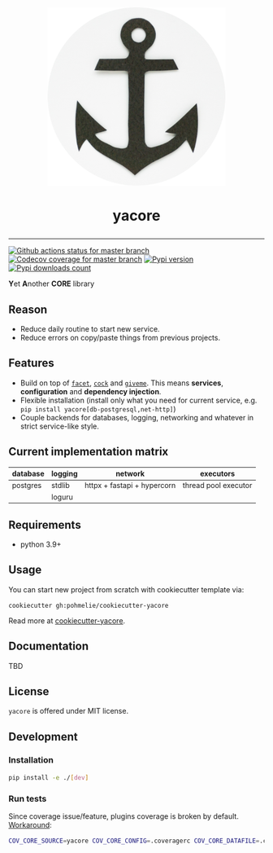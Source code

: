 <p align="center">
  <img width="350" height="350" src="https://raw.githubusercontent.com/pohmelie/yacore/master/docs/img/yacore.png" alt="yacore">
</p>
<h1>
<p align="center"><strong>yacore</strong></p></h1>

---
[![Github actions status for master branch](https://github.com/pohmelie/yacore/actions/workflows/ci.yml/badge.svg?branch=master)](https://github.com/pohmelie/yacore/actions)
[![Codecov coverage for master branch](https://codecov.io/gh/pohmelie/yacore/branch/master/graph/badge.svg)](https://codecov.io/gh/pohmelie/yacore)
[![Pypi version](https://img.shields.io/pypi/v/yacore.svg)](https://pypi.org/project/yacore/)
[![Pypi downloads count](https://img.shields.io/pypi/dm/yacore)](https://pypi.org/project/yacore/)

**Y**et **A**nother **CORE** library

## Reason
- Reduce daily routine to start new service.
- Reduce errors on copy/paste things from previous projects.

## Features
- Build on top of [`facet`](https://github.com/pohmelie/facet), [`cock`](https://github.com/pohmelie/cock) and [`giveme`](https://github.com/steinitzu/giveme). This means **services**, **configuration** and **dependency injection**.
- Flexible installation (install only what you need for current service, e.g. `pip install yacore[db-postgresql,net-http]`)
- Couple backends for databases, logging, networking and whatever in strict service-like style.

## Current implementation matrix
|database|logging|network|executors|
|-|-|-|-|
|postgres|stdlib|httpx + fastapi + hypercorn|thread pool executor
||loguru|||

## Requirements
- python 3.9+

## Usage
You can start new project from scratch with cookiecutter template via:
```
cookiecutter gh:pohmelie/cookiecutter-yacore
```
Read more at [cookiecutter-yacore](https://github.com/pohmelie/cookiecutter-yacore).

## Documentation
TBD

## License
`yacore` is offered under MIT license.

## Development
### Installation
```bash
pip install -e ./[dev]
```
### Run tests
Since coverage issue/feature, plugins coverage is broken by default. [Workaround](https://pytest-cov.readthedocs.io/en/latest/plugins.html):
``` bash
COV_CORE_SOURCE=yacore COV_CORE_CONFIG=.coveragerc COV_CORE_DATAFILE=.coverage.eager pytest
```
